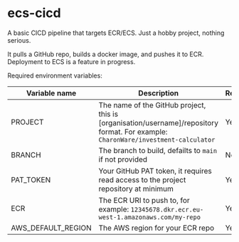 # ecs-cicd

A basic CICD pipeline that targets ECR/ECS. Just a hobby project, nothing serious.

It pulls a GitHub repo, builds a docker image, and pushes it to ECR. Deployment to ECS is a feature in progress.

Required environment variables:

|Variable name|Description|Required|
|-------------|-----------|--------|
|PROJECT|The name of the GitHub project, this is [organisation/username]/repository format. For example: `CharonWare/investment-calculator`|Yes|
|BRANCH|The branch to build, defailts to `main` if not provided|No|
|PAT_TOKEN|Your GitHub PAT token, it requires read access to the project repository at minimum|Yes|
|ECR|The ECR URI to push to, for example: `12345678.dkr.ecr.eu-west-1.amazonaws.com/my-repo`|Yes|
|AWS_DEFAULT_REGION|The AWS region for your ECR repo|Yes|